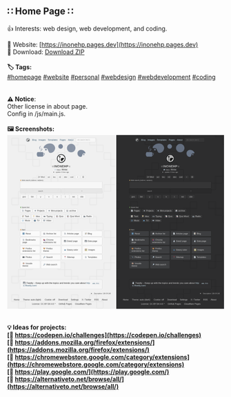 
## ∷ Home Page ∷  
👍 Interests: web design, web development, and coding.  
  
🔗 Website: [https://inonehp.pages.dev](https://inonehp.pages.dev)  
💾 Download: [Download ZIP](https://github.com/inonehp/inonehp.pages.dev/archive/refs/heads/main.zip)  
<br>
<strong>🏷️ Tags:</strong>  
[#homepage](https://github.com/topics/homepage)
[#website](https://github.com/topics/website)
[#personal](https://github.com/topics/personal)
[#webdesign](https://github.com/topics/webdesign)
[#webdevelopment](https://github.com/topics/webdevelopment)
[#coding](https://github.com/topics/coding)  
<br><br>
<strong>⚠️ Notice</strong>:  
Other license in about page.  
Config in /js/main.js.  
<br>
<strong>🖼️ Screenshots<strong>:  
<img src="/img/screenshot.png" width="250px" alt="light page">
<img src="/img/screenshot2.png" width="250px" alrt="dark page">
<br>
<br>
<!--
![screenshot light](/img/screenshot.png)  
![screenshot dark](/img/screenshot2.png)  
-->

<strong>💡 Ideas for projects:</strong>  
[🔗 https://codepen.io/challenges](https://codepen.io/challenges)  
[🔗 https://addons.mozilla.org/firefox/extensions/](https://addons.mozilla.org/firefox/extensions/)  
[🔗 https://chromewebstore.google.com/category/extensions](https://chromewebstore.google.com/category/extensions)  
[🔗 https://play.google.com/](https://play.google.com/)  
[🔗 https://alternativeto.net/browse/all/](https://alternativeto.net/browse/all/)  







